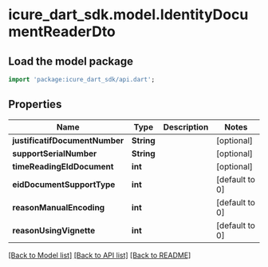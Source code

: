 # icure_dart_sdk.model.IdentityDocumentReaderDto

## Load the model package
```dart
import 'package:icure_dart_sdk/api.dart';
```

## Properties
Name | Type | Description | Notes
------------ | ------------- | ------------- | -------------
**justificatifDocumentNumber** | **String** |  | [optional] 
**supportSerialNumber** | **String** |  | [optional] 
**timeReadingEIdDocument** | **int** |  | [optional] 
**eidDocumentSupportType** | **int** |  | [default to 0]
**reasonManualEncoding** | **int** |  | [default to 0]
**reasonUsingVignette** | **int** |  | [default to 0]

[[Back to Model list]](../README.md#documentation-for-models) [[Back to API list]](../README.md#documentation-for-api-endpoints) [[Back to README]](../README.md)


